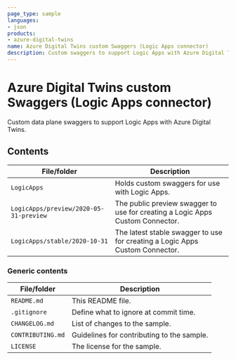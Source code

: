 ```yaml
---
page_type: sample
languages:
- json
products:
- azure-digital-twins
name: Azure Digital Twins custom Swaggers (Logic Apps connector)
description: Custom swaggers to support Logic Apps with Azure Digital Twins
---
```


# Azure Digital Twins custom Swaggers (Logic Apps connector)

Custom data plane swaggers to support Logic Apps with Azure Digital Twins.

## Contents

| File/folder | Description |
| --- | --- |
| `LogicApps` | Holds custom swaggers for use with Logic Apps. |
| `LogicApps/preview/2020-05-31-preview` | The public preview swagger to use for creating a Logic Apps Custom Connector. |
| `LogicApps/stable/2020-10-31` | The latest stable swagger to use for creating a Logic Apps Custom Connector. |

### Generic contents

| File/folder | Description |
| --- | --- |
| `README.md` | This README file. |
| `.gitignore` | Define what to ignore at commit time. |
| `CHANGELOG.md` | List of changes to the sample. |
| `CONTRIBUTING.md` | Guidelines for contributing to the sample. |
| `LICENSE`   | The license for the sample. |
